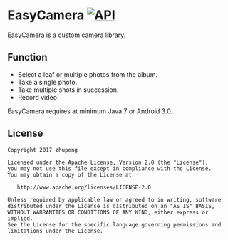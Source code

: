 EasyCamera [![API](https://img.shields.io/badge/API-11%2B-blue.svg?style=flat)](https://android-arsenal.com/api?level=11)
============

EasyCamera is a custom camera library.

Function
--------

* Select a leaf or multiple photos from the album.
* Take a single photo.
* Take multiple shots in succession.
* Record video

EasyCamera requires at minimum Java 7 or Android 3.0.

License
-------

    Copyright 2017 zhupeng

    Licensed under the Apache License, Version 2.0 (the "License");
    you may not use this file except in compliance with the License.
    You may obtain a copy of the License at

       http://www.apache.org/licenses/LICENSE-2.0

    Unless required by applicable law or agreed to in writing, software
    distributed under the License is distributed on an "AS IS" BASIS,
    WITHOUT WARRANTIES OR CONDITIONS OF ANY KIND, either express or implied.
    See the License for the specific language governing permissions and
    limitations under the License.
